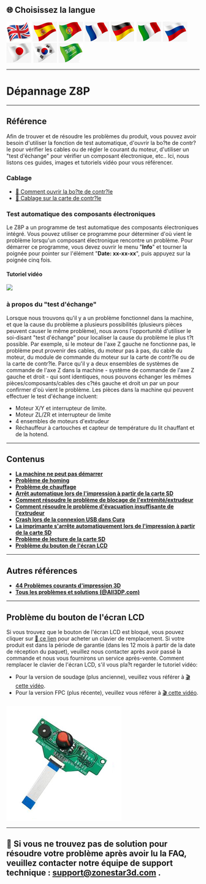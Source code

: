 ## <a id="choose-language">:globe_with_meridians: Choisissez la langue</a>
[![](./lanpic/EN.png)](https://github.com/ZONESTAR3D/Z8P/blob/main/Z8P_FAQ/readme.md)
[![](./lanpic/ES.png)](https://github.com/ZONESTAR3D/Z8P/blob/main/Z8P_FAQ/readme-es.md)
[![](./lanpic/PT.png)](https://github.com/ZONESTAR3D/Z8P/blob/main/Z8P_FAQ/readme-pt.md)
[![](./lanpic/FR.png)](https://github.com/ZONESTAR3D/Z8P/blob/main/Z8P_FAQ/readme-fr.md)
[![](./lanpic/DE.png)](https://github.com/ZONESTAR3D/Z8P/blob/main/Z8P_FAQ/readme-de.md)
[![](./lanpic/IT.png)](https://github.com/ZONESTAR3D/Z8P/blob/main/Z8P_FAQ/readme-it.md)
[![](./lanpic/RU.png)](https://github.com/ZONESTAR3D/Z8P/blob/main/Z8P_FAQ/readme-ru.md)
[![](./lanpic/JP.png)](https://github.com/ZONESTAR3D/Z8P/blob/main/Z8P_FAQ/readme-jp.md)
[![](./lanpic/KR.png)](https://github.com/ZONESTAR3D/Z8P/blob/main/Z8P_FAQ/readme-kr.md)
[![](./lanpic/SA.png)](https://github.com/ZONESTAR3D/Z8P/blob/main/Z8P_FAQ/readme-ar.md)

----
# Dépannage Z8P

-----
## Référence
Afin de trouver et de résoudre les problèmes du produit, vous pouvez avoir besoin d'utiliser la fonction de test automatique, d'ouvrir la bo?te de contr?le pour vérifier les cables ou de régler le courant du moteur, d'utiliser un "test d'échange" pour vérifier un composant électronique, etc.. Ici, nous listons ces guides, images et tutoriels vidéo pour vous référencer.
### Cablage
- [:art: Comment ouvrir la bo?te de contr?le](./pic/OpenControlBox.png)
- [:art: Cablage sur la carte de contr?le](./pic/Z8P_wiring.png)

### Test automatique des composants électroniques
Le Z8P a un programme de test automatique des composants électroniques intégré. Vous pouvez utiliser ce programme pour déterminer d'où vient le problème lorsqu'un composant électronique rencontre un problème. Pour démarrer ce programme, vous devez ouvrir le menu "**Info**" et tourner la poignée pour pointer sur l'élément "**Date: xx-xx-xx**", puis appuyez sur la poignée cinq fois.
#### Tutoriel vidéo
[![](https://img.youtube.com/vi/iSsuy2ePWw8/0.jpg)](https://www.youtube.com/watch?v=iSsuy2ePWw8)

### à propos du "test d'échange"
Lorsque nous trouvons qu'il y a un problème fonctionnel dans la machine, et que la cause du problème a plusieurs possibilités (plusieurs pièces peuvent causer le même problème), nous avons l'opportunité d'utiliser le soi-disant "test d'échange" pour localiser la cause du problème le plus t?t possible.
Par exemple, si le moteur de l'axe Z gauche ne fonctionne pas, le problème peut provenir des cables, du moteur pas à pas, du cable du moteur, du module de commande du moteur sur la carte de contr?le ou de la carte de contr?le. Parce qu'il y a deux ensembles de systèmes de commande de l'axe Z dans la machine - système de commande de l'axe Z gauche et droit - qui sont identiques, nous pouvons échanger les mêmes pièces/composants/cables des c?tés gauche et droit un par un pour confirmer d'où vient le problème.
Les pièces dans la machine qui peuvent effectuer le test d'échange incluent:
- Moteur X/Y et interrupteur de limite.
- Moteur ZL/ZR et interrupteur de limite
- 4 ensembles de moteurs d'extrudeur
- Réchauffeur à cartouches et capteur de température du lit chauffant et de la hotend.

-----
## Contenus
- **[La machine ne peut pas démarrer](./Issue_of_startup/readme.md)**
- **[Problème de homing](./Issue_of_Homing/readme.md)**
- **[Problème de chauffage](./Issue_heating/readme.md)**
- **[Arrêt automatique lors de l'impression à partir de la carte SD](./Issue_auto_shut_down/readme.md)**
- **[Comment résoudre le problème de blocage de l'extrémité/extrudeur](./Issue_extruder_blocked/readme.md)**
- **[Comment résoudre le problème d'évacuation insuffisante de l'extrudeur](./Issue_of_Extruder_insufficient_discharge/readme.md)**
- **[Crash lors de la connexion USB dans Cura](./issue_of_connect_USB_in_Cura/readme.md)**
- **[La imprimante s'arrête automatiquement lors de l'impression à partir de la carte SD](./Issue_auto_pause/readme.md)**
- **[Problème de lecture de la carte SD](./Issue_not_read_sdcard/readme.md)**
- **[Problème du bouton de l'écran LCD](#dwinscreen)**

----
## Autres références
- **[44 Problèmes courants d'impression 3D](https://github.com/ZONESTAR3D/Document-and-User-Guide/tree/master/FAQ)**
- **[Tous les problèmes et solutions (@All3DP.com)](https://all3dp.com/1/common-3d-printing-problems-troubleshooting-3d-printer-issues/)**

-----
## <a id="dwinscreen">Problème du bouton de l'écran LCD</a>
Si vous trouvez que le bouton de l'écran LCD est bloqué, vous pouvez cliquer sur [:gift: ce lien](https://www.aliexpress.com/item/3256805596235491.html) pour acheter un clavier de remplacement. Si votre produit est dans la période de garantie (dans les 12 mois à partir de la date de réception du paquet), veuillez nous contacter après avoir passé la commande et nous vous fournirons un service après-vente.
Comment remplacer le clavier de l'écran LCD, s'il vous pla?t regarder le tutoriel vidéo:
- Pour la version de soudage (plus ancienne), veuillez vous référer à [:clapper: cette vidéo](https://youtu.be/Xwfczp3nLOY).   
- Pour la version FPC (plus récente), veuillez vous référer à [:clapper: cette vidéo](https://youtu.be/z9E6glRZRIQ).  
####
![](./pic/keypad.jpg)

-----
## :email: Si vous ne trouvez pas de solution pour résoudre votre problème après avoir lu la FAQ, veuillez contacter notre équipe de support technique : support@zonestar3d.com .